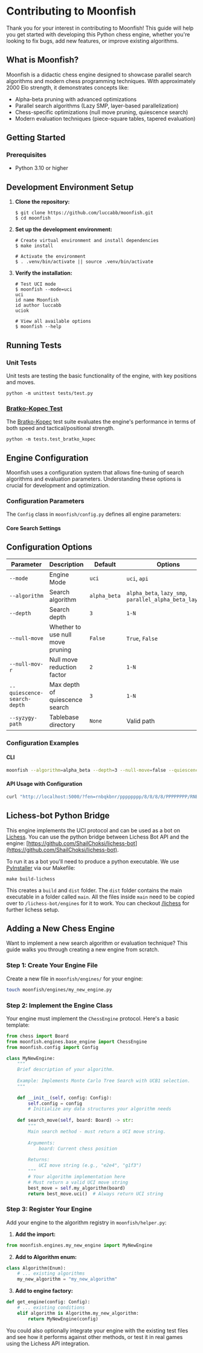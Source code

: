 
# Contributing to Moonfish

Thank you for your interest in contributing to Moonfish! This guide will help you get started with developing this Python chess engine, whether you're looking to fix bugs, add new features, or improve existing algorithms.

## What is Moonfish?

Moonfish is a didactic chess engine designed to showcase parallel search algorithms and modern chess programming techniques. With approximately 2000 Elo strength, it demonstrates concepts like:

- Alpha-beta pruning with advanced optimizations
- Parallel search algorithms (Lazy SMP, layer-based parallelization)
- Chess-specific optimizations (null move pruning, quiescence search)
- Modern evaluation techniques (piece-square tables, tapered evaluation)

## Getting Started

### Prerequisites

- Python 3.10 or higher

## Development Environment Setup

1. **Clone the repository:**
   ```shell
   $ git clone https://github.com/luccabb/moonfish.git
   $ cd moonfish
   ```

2. **Set up the development environment:**
   ```shell
   # Create virtual environment and install dependencies
   $ make install
   
   # Activate the environment
   $ . .venv/bin/activate || source .venv/bin/activate
   ```

3. **Verify the installation:**
   ```shell
   # Test UCI mode
   $ moonfish --mode=uci
   uci
   id name Moonfish
   id author luccabb
   uciok
   
   # View all available options
   $ moonfish --help
   ```

## Running Tests

### Unit Tests

Unit tests are testing the basic functionality of the engine,
with key positions and moves.

```shell
python -m unittest tests/test.py
```

### [Bratko-Kopec Test](https://www.chessprogramming.org/Bratko-Kopec_Test)

The [Bratko-Kopec](https://www.chessprogramming.org/Bratko-Kopec_Test) test suite evaluates the engine's performance in terms of both speed and tactical/positional strength.

```shell
python -m tests.test_bratko_kopec
```

## Engine Configuration

Moonfish uses a configuration system that allows fine-tuning of search algorithms and evaluation parameters. Understanding these options is crucial for development and optimization.

### Configuration Parameters

The `Config` class in `moonfish/config.py` defines all engine parameters:

#### Core Search Settings

## Configuration Options

| Parameter | Description | Default | Options |
|-----------|-------------|---------|---------|
| `--mode` | Engine Mode | `uci` | `uci`, `api` |
| `--algorithm` | Search algorithm | `alpha_beta` | `alpha_beta`, `lazy_smp`, `parallel_alpha_beta_layer_1` |
| `--depth` | Search depth | `3` | `1-N` |
| `--null-move` | Whether to use null move pruning | `False` | `True`, `False` |
| `--null-mov-r` | Null move reduction factor | `2` | `1-N` |
| `--quiescence-search-depth` | Max depth of quiescence search | `3` | `1-N` |
| `--syzygy-path` | Tablebase directory | `None` | Valid path |

### Configuration Examples

#### CLI
```bash
moonfish --algorithm=alpha_beta --depth=3 --null-move=false --quiescence-search-depth=2
```

#### API Usage with Configuration
```bash
curl "http://localhost:5000/?fen=rnbqkbnr/pppppppp/8/8/8/8/PPPPPPPP/RNBQKBNR%20w%20KQkq%20-%200%201&depth=4&algorithm=lazy_smp&null_move=true&null_move_r=2&quiescence_search_depth=3"
```

## Lichess-bot Python Bridge

This engine implements the UCI protocol and can be used as a bot on [Lichess](https://lichess.org). You can use the python bridge between Lichess Bot API and the engine: [https://github.com/ShailChoksi/lichess-bot](https://github.com/ShailChoksi/lichess-bot).

To run it as a bot you'll need to produce a python executable. We use [PyInstaller](https://pyinstaller.readthedocs.io/en/stable/) via our Makefile:

```shell
make build-lichess
```

This creates a `build` and `dist` folder. The `dist` folder contains the main executable in a folder called `main`. All the files inside `main` need to be copied over to `/lichess-bot/engines` for it to work. You can checkout [/lichess](lichess/README.md) for further lichess setup.

## Adding a New Chess Engine

Want to implement a new search algorithm or evaluation technique? This guide walks you through creating a new engine from scratch.

### Step 1: Create Your Engine File

Create a new file in `moonfish/engines/` for your engine:

```bash
touch moonfish/engines/my_new_engine.py
```

### Step 2: Implement the Engine Class

Your engine must implement the `ChessEngine` protocol. Here's a basic template:

```python
from chess import Board
from moonfish.engines.base_engine import ChessEngine
from moonfish.config import Config

class MyNewEngine:
    """
    Brief description of your algorithm.
    
    Example: Implements Monte Carlo Tree Search with UCB1 selection.
    """
    
    def __init__(self, config: Config):
        self.config = config
        # Initialize any data structures your algorithm needs
    
    def search_move(self, board: Board) -> str:
        """
        Main search method - must return a UCI move string.
        
        Arguments:
            board: Current chess position
            
        Returns:
            UCI move string (e.g., "e2e4", "g1f3")
        """
        # Your algorithm implementation here
        # Must return a valid UCI move string
        best_move = self.my_algorithm(board)
        return best_move.uci()  # Always return UCI string
```

### Step 3: Register Your Engine

Add your engine to the algorithm registry in `moonfish/helper.py`:

1. **Add the import:**
```python
from moonfish.engines.my_new_engine import MyNewEngine
```

2. **Add to Algorithm enum:**
```python
class Algorithm(Enum):
    # ... existing algorithms
    my_new_algorithm = "my_new_algorithm"
```

3. **Add to engine factory:**
```python
def get_engine(config: Config):
    # ... existing conditions
    elif algorithm is Algorithm.my_new_algorithm:
        return MyNewEngine(config)
```

You could also optionally integrate your engine with the existing test files and see how it performs against other methods, or test it in real games using the Lichess API integration.
